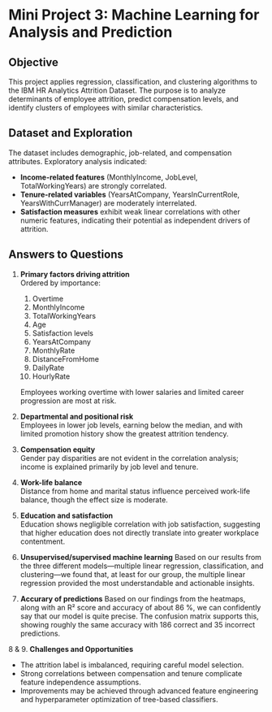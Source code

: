 # Mini Project 3: Machine Learning for Analysis and Prediction

## Objective
This project applies regression, classification, and clustering algorithms to the IBM HR Analytics Attrition Dataset. The purpose is to analyze determinants of employee attrition, predict compensation levels, and identify clusters of employees with similar characteristics.

## Dataset and Exploration
The dataset includes demographic, job-related, and compensation attributes. Exploratory analysis indicated:

- **Income-related features** (MonthlyIncome, JobLevel, TotalWorkingYears) are strongly correlated.  
- **Tenure-related variables** (YearsAtCompany, YearsInCurrentRole, YearsWithCurrManager) are moderately interrelated.  
- **Satisfaction measures** exhibit weak linear correlations with other numeric features, indicating their potential as independent drivers of attrition.

## **Answers to Questions**

1. **Primary factors driving attrition**  
   Ordered by importance:  
   1. Overtime  
   2. MonthlyIncome  
   3. TotalWorkingYears  
   4. Age  
   5. Satisfaction levels  
   6. YearsAtCompany  
   7. MonthlyRate  
   8. DistanceFromHome  
   9. DailyRate  
   10. HourlyRate  

   Employees working overtime with lower salaries and limited career progression are most at risk.

2. **Departmental and positional risk**  
   Employees in lower job levels, earning below the median, and with limited promotion history show the greatest attrition tendency.

3. **Compensation equity**  
   Gender pay disparities are not evident in the correlation analysis; income is explained primarily by job level and tenure.

4. **Work-life balance**  
   Distance from home and marital status influence perceived work-life balance, though the effect size is moderate.

5. **Education and satisfaction**  
   Education shows negligible correlation with job satisfaction, suggesting that higher education does not directly translate into greater workplace contentment.

6. **Unsupervised/supervised machine learning**
Based on our results from the three different models—multiple linear regression, classification, and clustering—we found that, at least for our group, the multiple linear regression provided the most understandable and actionable insights.

7. **Accurary of predictions**
Based on our findings from the heatmaps, along with an R² score and accuracy of about 86 %, we can confidently say that our model is quite precise. The confusion matrix supports this, showing roughly the same accuracy with 186 correct and 35 incorrect predictions.

8 & 9. **Challenges and Opportunities** 
- The attrition label is imbalanced, requiring careful model selection.  
- Strong correlations between compensation and tenure complicate feature independence assumptions.  
- Improvements may be achieved through advanced feature engineering and hyperparameter optimization of tree-based classifiers.
